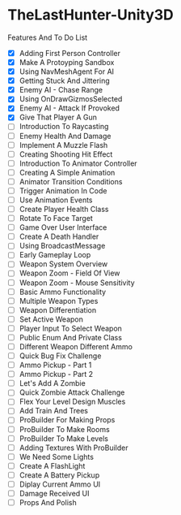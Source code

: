 # TheLastHunter-Unity3D

Features And To Do List

- [x] Adding First Person Controller
- [x] Make A Protoyping Sandbox
- [x] Using NavMeshAgent For AI
- [x] Getting Stuck And Jittering
- [x] Enemy AI - Chase Range
- [x] Using OnDrawGizmosSelected
- [x] Enemy AI - Attack If Provoked
- [x] Give That Player A Gun
- [ ] Introduction To Raycasting
- [ ] Enemy Health And Damage
- [ ] Implement A Muzzle Flash
- [ ] Creating Shooting Hit Effect
- [ ] Introduction  To Animator Controller
- [ ] Creating A Simple Animation
- [ ] Animator Transition Conditions
- [ ] Trigger Animation In Code
- [ ] Use Animation Events
- [ ] Create Player Health Class
- [ ] Rotate To Face Target
- [ ] Game Over User Interface
- [ ] Create A Death Handler
- [ ] Using BroadcastMessage
- [ ] Early Gameplay Loop
- [ ] Weapon System Overview
- [ ] Weapon Zoom - Field Of View
- [ ] Weapon Zoom - Mouse Sensitivity
- [ ] Basic Ammo Functionality
- [ ] Multiple Weapon Types
- [ ] Weapon Differentiation
- [ ] Set Active Weapon
- [ ] Player Input To Select Weapon
- [ ] Public Enum And Private Class
- [ ] Different Weapon Different Ammo
- [ ] Quick Bug Fix Challenge
- [ ] Ammo Pickup - Part 1
- [ ] Ammo Pickup - Part 2
- [ ] Let's Add A Zombie
- [ ] Quick Zombie Attack Challenge
- [ ] Flex Your Level Design Muscles
- [ ] Add Train And Trees
- [ ] ProBuilder For Making Props
- [ ] ProBuilder To Make Rooms
- [ ] ProBuilder To Make Levels
- [ ] Adding Textures With ProBuilder
- [ ] We Need Some Lights
- [ ] Create A FlashLight
- [ ] Create A Battery Pickup
- [ ] Diplay Current Ammo UI
- [ ] Damage Received UI
- [ ] Props And Polish
